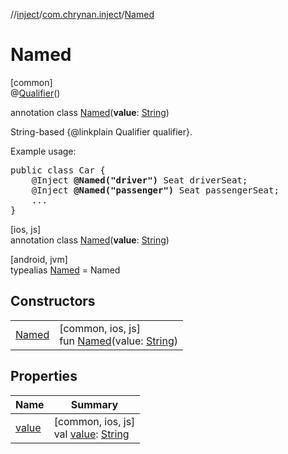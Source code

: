 //[inject](../../../index.md)/[com.chrynan.inject](../index.md)/[Named](index.md)

# Named

[common]\
@[Qualifier](../-qualifier/index.md)()

annotation class [Named](index.md)(**value**: [String](https://kotlinlang.org/api/latest/jvm/stdlib/kotlin/-string/index.html))

String-based {@linkplain Qualifier qualifier}.

<p>Example usage:<pre>
public class Car {
    &#064;Inject <b>@Named("driver")</b> Seat driverSeat;
    &#064;Inject <b>@Named("passenger")</b> Seat passengerSeat;
    ...
}</pre>

[ios, js]\
annotation class [Named](index.md)(**value**: [String](https://kotlinlang.org/api/latest/jvm/stdlib/kotlin/-string/index.html))

[android, jvm]\
typealias [Named](index.md) = Named

## Constructors

| | |
|---|---|
| [Named](-named.md) | [common, ios, js]<br>fun [Named](-named.md)(value: [String](https://kotlinlang.org/api/latest/jvm/stdlib/kotlin/-string/index.html)) |

## Properties

| Name | Summary |
|---|---|
| [value](value.md) | [common, ios, js]<br>val [value](value.md): [String](https://kotlinlang.org/api/latest/jvm/stdlib/kotlin/-string/index.html) |
